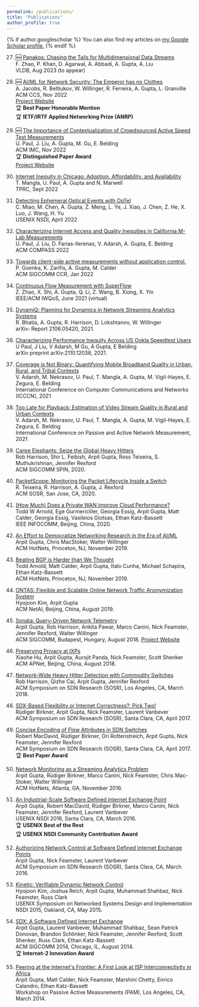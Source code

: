 ```yaml
---
permalink: /publications/
title: "Publications"
author_profile: true
---
```


{% if author.googlescholar %}
  You can also find my articles on <u><a href="{{author.googlescholar}}">my Google Scholar profile</a>.</u>
{% endif %}

27. 🆕 [Panakos: Chasing the Tails for Multidimensional Data Streams](#)\
F. Zhao, P. Khan, D. Agarwal, A. Abbadi, A. Gupta, A. Liu\
VLDB, Aug 2023 (to appear)


26. 🆕 [AI/ML for Network Security: The Emperor has no Clothes](https://sites.cs.ucsb.edu/~arpitgupta/pdfs/trustee.pdf)\
A. Jacobs, R. Beltiukov, W. Willinger, R. Ferreira, A. Gupta, L. Granville\
ACM CCS, Nov 2022\
[Project Website](https://trusteeml.github.io)\
🏆 **Best Paper Honorable Mention**\
🏆 **IETF/IRTF Applied Networking Prize (ANRP)**

27. 🆕 [The Importance of Contextualization of Crowdsourced Active Speed Test Measurements](https://sites.cs.ucsb.edu/~arpitgupta/pdfs/speedtest.pdf)\
U. Paul, J. Liu, A. Gupta, M. Gu, E. Belding\
ACM IMC, Nov 2022\
🏆 **Distinguished Paper Award**\
[Project Website](https://address.cs.ucsb.edu/)

25. [Internet Inequity in Chicago: Adoption, Affordability, and Availability](https://sites.cs.ucsb.edu/~arpitgupta/pdfs/2022_tprc_chicago_digital_divide-submitted.pdf)\
T. Mangla, U. Paul, A. Gupta and N. Marwell\
TPRC, Sept 2022

24. [Detecting Ephemeral Optical Events with OpTel](https://sites.cs.ucsb.edu/~arpitgupta/pdfs/OpTel_camera_ready.pdf)\
C. Miao, M. Chen, A. Gupta, Z. Meng, L. Ye, J. Xiao, J. Chen, Z. He, X. Luo, J. Wang, H. Yu\
USENIX NSDI, April 2022

21. [Characterizing Internet Access and Quality Inequities in California M-Lab Measurements](https://sites.cs.ucsb.edu/~arpitgupta/pdfs/compass22.pdf)\
U. Paul, J. Liu, D. Farias-llerenas, V. Adarsh, A. Gupta, E. Belding\
ACM COMPASS 2022

23. [Towards client-side active measurements without application control.](https://sites.cs.ucsb.edu/~arpitgupta/pdfs/clam_a.pdf)\
P. Goenka, K. Zarifis, A. Gupta, M. Calder\
ACM SIGCOMM CCR, Jan 2022

22. [Continuous Flow Measurement with SuperFlow](https://sites.cs.ucsb.edu/~arpitgupta/pdfs/superflow.pdf)\
Z. Zhao, X. Shi, A. Gupta, Q. Li, Z. Wang, B. Xiong, X. Yin\
IEEE/ACM IWQoS, June 2021 (virtual)

20. [DynamiQ: Planning for Dynamics in Network Streaming Analytics Systems](https://arxiv.org/pdf/2106.05420.pdf)\
R. Bhatia, A. Gupta, R. Harrison, D. Lokshtanov, W. Willinger\
arXiv: Report 2106.05420, 2021.

19. [Characterizing Performance Inequity Across US Ookla Speedtest Users](https://arxiv.org/pdf/2110.12038.pdf)\
U Paul, J Liu, V Adarsh, M Gu, A Gupta, E Belding\
arXiv preprint arXiv:2110.12038, 2021.

18. [Coverage is Not Binary: Quantifying Mobile Broadband Quality in Urban, Rural, and Tribal Contexts](https://sites.cs.ucsb.edu/~arpitgupta/pdfs/non-binary-coverage.pdf)\
V. Adarsh, M. Nekrasov, U. Paul, T. Mangla, A. Gupta, M. Vigil-Hayes, E. Zegura, E. Belding\
International Conference on Computer Communications and Networks (ICCCN), 2021

17. [Too Late for Playback: Estimation of Video Stream Quality in Rural and Urban Contexts](https://sites.cs.ucsb.edu/~arpitgupta/pdfs/too_late_for_playback_pam_2021_camera_ready.pdf)\
V. Adarsh, M. Nekrasov, U. Paul, T. Mangla, A. Gupta, M. Vigil-Hayes, E. Zegura, E. Belding\
International Conference on Passive and Active Network Measurement, 2021

17. [Carpe Elephants: Seize the Global Heavy Hitters](https://sites.cs.ucsb.edu/~arpitgupta/pdfs/carpe20.pdf) \
Rob Harrison, Shir L. Feibish, Arpit Gupta, Ross Teixeira, S. Muthukrishnan, Jennifer Rexford\
ACM SIGCOMM SPIN, 2020.

16. [PacketScope: Monitoring the Packet Lifecycle Inside a Switch](https://sites.cs.ucsb.edu/~arpitgupta/pdfs/packetscope.pdf)\
R. Teixeira, R. Harrison, A. Gupta, J. Rexford\
ACM SOSR, San Jose, CA, 2020.

15. [(How Much) Does a Private WAN Improve Cloud Performance?](https://sites.cs.ucsb.edu/~arpitgupta/pdfs/cloud_infocom_2020.pdf)\
Todd W Arnold, Ege Gurmericliler, Georgia Essig, Arpit Gupta, Matt Calder, Georgia Essig, Vasileios Giotsas, Ethan Katz-Bassett\
IEEE INFOCOMM, Beijing, China, 2020.

14. [An Effort to Democratize Networking Research in the Era of AI/ML](https://sites.cs.ucsb.edu/~arpitgupta/pdfs/democratize_netai.pdf)\
Arpit Gupta, Chris MacStoker, Walter Willinger\
ACM HotNets, Princeton, NJ, November 2019.

13. [Beating BGP is Harder than We Thought](https://sites.cs.ucsb.edu/~arpitgupta/pdfs/beating_bgp.pdf)\
Todd Arnold, Matt Calder, Arpit Gupta, Italo Cunha, Michael Schapira, Ethan Katz-Bassett\
ACM HotNets, Princeton, NJ, November 2019.

12. [ONTAS: Flexible and Scalable Online Network Traffic Anonymization System](https://sites.cs.ucsb.edu/~arpitgupta/pdfs/ontas.pdf)\
Hyojoon Kim, Arpit Gupta\
ACM NetAI, Beijing, China, August 2019.

11. [Sonata: Query-Driven Network Telemetry](https://sites.cs.ucsb.edu/~arpitgupta/pdfs/sonata.pdf)\
Arpit Gupta, Rob Harrison, Ankita Pawar, Marco Canini, Nick Feamster, Jennifer Rexford, Walter Willinger\
ACM SIGCOMM, Budapest, Hungary, August 2018.
[Project Website](https://sonata-princeton.github.io/)

10. [Preserving Privacy at IXPs](#)\
Xiaohe Hu, Arpit Gupta, Aurojit Panda, Nick Feamster, Scott Shenker\
ACM APNet, Beijing, China, August 2018.

9. [Network-Wide Heavy Hitter Detection with Commodity Switches](https://sites.cs.ucsb.edu/~arpitgupta/pdfs/dhhd.pdf)\
Rob Harrison, Qizhe Cai, Arpit Gupta, Jennifer Rexford\
ACM Symposium on SDN Research (SOSR), Los Angeles, CA, March 2018.

8. [SDX-Based Flexibility or Internet Correctness?: Pick Two!](https://sites.cs.ucsb.edu/~arpitgupta/pdfs/sidr.pdf)\
Rüdiger Birkner, Arpit Gupta, Nick Feamster, Laurent Vanbever\
ACM Symposium on SDN Research (SOSR), Santa Clara, CA, April 2017.

7. [Concise Encoding of Flow Attributes in SDN Switches](https://sites.cs.ucsb.edu/~arpitgupta/pdfs/pathsets.pdf)\
Robert MacDavid, Rüdiger Birkner, Ori Rottenstreich, Arpit Gupta, Nick Feamster, Jennifer Rexford\
ACM Symposium on SDN Research (SOSR), Santa Clara, CA, April 2017.\
🏆 **Best Paper Award**

6. [Network Monitoring as a Streaming Analytics Problem](https://sites.cs.ucsb.edu/~arpitgupta/pdfs/sonata-hotnets16.pdf)\
Arpit Gupta, Rüdiger Birkner, Marco Canini, Nick Feamster, Chris Mac-Stoker, Walter Willinger\
ACM HotNets, Atlanta, GA, November 2016.

5. [An Industrial-Scale Software Defined Internet Exchange Point](https://sites.cs.ucsb.edu/~arpitgupta/pdfs/isdx.pdf)\
Arpit Gupta, Robert MacDavid, Rüdiger Birkner, Marco Canini, Nick Feamster, Jennifer Rexford, Laurent Vanbever\
USENIX NSDI 2016, Santa Clara, CA, March 2016.\
🏆 **USENIX Best of the Rest** \
🏆 **USENIX NSDI Community Contribution Award**

4. [Authorizing Network Control at Software Defined Internet Exchange Points](https://sites.cs.ucsb.edu/~arpitgupta/pdfs/flanc.pdf)\
Arpit Gupta, Nick Feamster, Laurent Vanbever\
ACM Symposium on SDN Research (SOSR), Santa Clara, CA, March 2016.

3. [Kinetic: Verifiable Dynamic Network Control](https://sites.cs.ucsb.edu/~arpitgupta/pdfs/kinetic.pdf)\
Hyojoon Kim, Joshua Reich, Arpit Gupta, Muhammad Shahbaz, Nick Feamster, Russ Clark\
USENIX Symposium on Networked Systems Design and Implementation
NSDI 2015, Oakland, CA, May 2015.

2. [SDX: A Software Defined Internet Exchange](https://sites.cs.ucsb.edu/~arpitgupta/pdfs/sdx.pdf)\
Arpit Gupta, Laurent Vanbever, Muhammad Shahbaz, Sean Patrick Donovan, Brandon Schlinker, Nick Feamster, Jennifer Rexford, Scott Shenker, Russ Clark, Ethan Katz-Bassett\
ACM SIGCOMM 2014, Chicago, IL, August 2014.\
🏆 **Internet-2 Innovation Award**

1. [Peering at the Internet's Frontier: A First Look at ISP Interconnectivity in Africa](https://sites.cs.ucsb.edu/~arpitgupta/pdfs/african_interconns.pdf)\
Arpit Gupta, Matt Calder, Nick Feamster, Marshini Chetty, Enrico Calandro, Ethan Katz-Bassett\
Workshop on Passive Active Measurements (PAM), Los Angeles, CA, March 2014.




<!-- ---
layout: archive
title: "Publications"
permalink: /publications/
author_profile: true
---

{% if author.googlescholar %}
  You can also find my articles on <u><a href="{{author.googlescholar}}">my Google Scholar profile</a>.</u>
{% endif %}

{% include base_path %}

{% for post in site.publications reversed %}
  {% include archive-single.html %}
{% endfor %} -->
